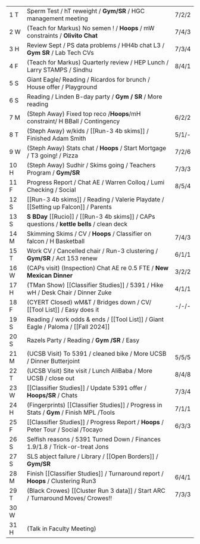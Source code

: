 |      |                                                                                            |       |
| ---- | ------------------------------------------------------------------------------------------ | ----- |
| 1  T | Sperm Test /  hT reweight / **Gym/SR** / HGC management meeting                            | 7/2/2 |
| 2  W | (Teach for Markus) No semen ! / **Hoops** / mW constraints / **Olivito Chat**              | 7/4/3 |
| 3  H | Review Sept / PS data problems / HH4b chat L3 / **Gym SR** / Lab Tech CVs                  | 7/3/4 |
| 4  F | (Teach for Markus) Quarterly review / HEP Lunch / Larry STAMPS / Sindhu                    | 8/4/1 |
| 5  S | Giant Eagle/ Reading / Ricardos for brunch / House offer / Playground                      |       |
| 6  S | Reading / Linden B-day party / **Gym / SR** / More reading                                 |       |
| 7  M | (Steph Away) Fixed top reco /**Hoops**/mH constraint/ H BBall / Contingency                | 6/2/2 |
| 8  T | (Steph Away) w/kids / [[Run-3 4b skims]] / Finished Adam Smith                             | 5/1/- |
| 9  W | (Steph Away) Stats chat / **Hoops** / Start Mortgage / T3 going! / Pizza                   | 7/2/6 |
| 10 H | (Steph Away) Sudhir / Skims going / Teachers Program / **Gym/SR**                          | 7/3/3 |
| 11 F | Progress Report / Chat AE / Warren Colloq / Lumi Checking / Social                         | 8/5/4 |
| 12 S | [[Run-3 4b skims]] / Reading / Valerie Playdate / [[Setting up Falcon]] / Parents          |       |
| 13 S | **S BDay** [[Rucio]] / [[Run-3 4b skims]] / CAPs questions / **kettle bells** / clean deck |       |
| 14 M | Skimming Skims / CV / **Hoops** / Classifier on falcon / H Basketball                      | 7/4/3 |
| 15 T | Work CV / Cancelled chair / Run-3 clustering / **Gym/SR** / Act 153 renew                  | 6/1/1 |
| 16 W | (CAPs visit) (Inspection) Chat AE re 0.5 FTE /  **New Mexican Dinner**                     | 3/2/2 |
| 17 H | (TMan Show) [[Classifier Studies]] / 5391 / Hike wH / Desk Chair / Dinner Zuke             | 4/1/1 |
| 18 F | (CYERT Closed) wM&T / Bridges down / CV/ [[Tool List]] / Easy does it                      | -/-/- |
| 19 S | Reading / work odds & ends / [[Tool List]] / Giant Eagle / Paloma / [[Fall 2024]]          |       |
| 20 S | Razels Party / Reading / **Gym /SR** / Easy                                                |       |
| 21 M | (UCSB Visit) To 5391 / cleaned bike / More UCSB / Dinner Butterjoint                       | 5/5/5 |
| 22 T | (UCSB Visit) Site visit / Lunch AliBaba / More UCSB / close out                            | 8/4/8 |
| 23 W | [[Classifier Studies]] / Update 5391 offer / **Hoops/SR** / Chats                          | 7/3/4 |
| 24 H | (Fingerprints) [[Classifier Studies]] / Progress in Stats / **Gym** / Finish MPL /Tools    | 7/1/1 |
| 25 F | [[Classifier Studies]] / Progress Report / **Hoops** / Peter Tour / Social /Tocayo         | 6/3/3 |
| 26 S | Selfish reasons / 5391 Turned Down / Finances 1.9/1.8 / Trick-or-treat Jons                |       |
| 27 S | SLS abject failure / Library / [[Open Borders]] / **Gym/SR**                               |       |
| 28 M | Finish [[Classifier Studies]] / Turnaround report / **Hoops** / Clustering Run3            | 6/4/1 |
| 29 T | (Black Crowes) [[Cluster Run 3 data]] / Start ARC / Turnaround Moves/ Crowes!!             | 7/3/3 |
| 30 W |                                                                                            |       |
| 31 H | (Talk in Faculty Meeting)                                                                  |       |
